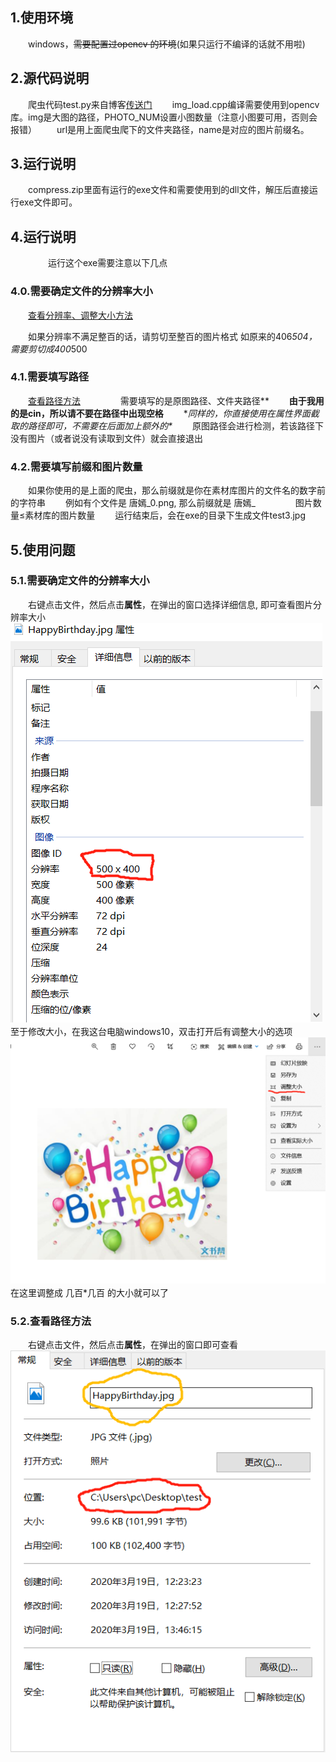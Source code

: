 <h2 id="1"> 1.使用环境 </h2>

　　windows，~~需要配置过opencv 的环境~~(如果只运行不编译的话就不用啦)

 <h2 id="2"> 2.源代码说明</h2>

　　爬虫代码test.py来自博客[传送门](https://blog.csdn.net/qq_40774175/article/details/81273198) 
　　img_load.cpp编译需要使用到opencv库。img是大图的路径，PHOTO_NUM设置小图数量（注意小图要可用，否则会报错）
　　url是用上面爬虫爬下的文件夹路径，name是对应的图片前缀名。

<h2 id="3"> 3.运行说明</h2>

　　compress.zip里面有运行的exe文件和需要使用到的dll文件，解压后直接运行exe文件即可。
　　
<h2 id="4"> 4.运行说明</h2>
　　
　　运行这个exe需要注意以下几点

<h3 id="4.0"> 4.0.需要确定文件的分辨率大小</h3>

　　[查看分辨率、调整大小方法](#5.1)

　　如果分辨率不满足整百的话，请剪切至整百的图片格式  如原来的406*504， 需要剪切成400*500

<h3 id="4.1"> 4.1.需要填写路径</h3>

　　[查看路径方法](#5.2)
　　
　　需要填写的是原图路径、文件夹路径**
　　**由于我用的是cin，所以请不要在路径中出现空格**
　　**同样的，你直接使用在属性界面截取的路径即可，不需要在后面加上额外的\**
　　原图路径会进行检测，若该路径下没有图片（或者说没有读取到文件）就会直接退出

<h3 id="4.2"> 4.2.需要填写前缀和图片数量</h3>

　　如果你使用的是上面的爬虫，那么前缀就是你在素材库图片的文件名的数字前的字符串
　　例如有个文件是  唐嫣_0.png, 那么前缀就是  唐嫣_
　　
　　图片数量≤素材库的图片数量
　　运行结束后，会在exe的目录下生成文件test3.jpg



<h2 id="5"> 5.使用问题</h2>

<h3 id="5.1"> 5.1.需要确定文件的分辨率大小</h3>

　　右键点击文件，然后点击**属性**，在弹出的窗口选择详细信息, 即可查看图片分辨率大小
　　![pic](\pic\0.png)
　　至于修改大小，在我这台电脑windows10，双击打开后有调整大小的选项
　　![pic](\pic\0_1.png)
　　在这里调整成 几百*几百 的大小就可以了

<h3 id="5.2"> 5.2.查看路径方法</h3>

　　右键点击文件，然后点击**属性**，在弹出的窗口即可查看
　　![pic](\pic\1.png)